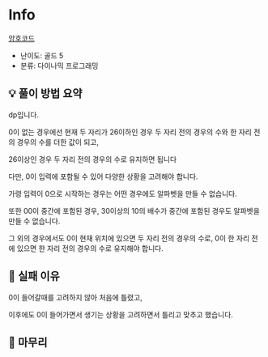 # Info
[암호코드](https://boj.kr/2011)

- 난이도: 골드 5
- 분류: 다이나믹 프로그래밍

## 💡 풀이 방법 요약

dp입니다.

0이 없는 경우에선 현재 두 자리가 26이하인 경우 두 자리 전의 경우의 수와 한 자리 전의 경우의 수를 더한 값이 되고,

26이상인 경우 두 자리 전의 경우의 수로 유지하면 됩니다

다만, 0이 입력에 포함될 수 있어 다양한 상황을 고려해야 합니다.

가령 입력이 0으로 시작하는 경우는 어떤 경우에도 알파벳을 만들 수 없습니다.

또한 00이 중간에 포함된 경우, 30이상의 10의 배수가 중간에 포함된 경우도 알파벳을 만들 수 없습니다.

그 외의 경우에서도 0이 현재 위치에 있으면 두 자리 전의 경우의 수로, 0이 한 자리 전에 있으면 한 자리 전의 경우의 수로 유지해야 합니다.

## 👀 실패 이유

0이 들어갈때를 고려하지 않아 처음에 틀렸고,

이후에도 0이 들어가면서 생기는 상황을 고려하면서 틀리고 맞추고 했습니다.

## 🙂 마무리
